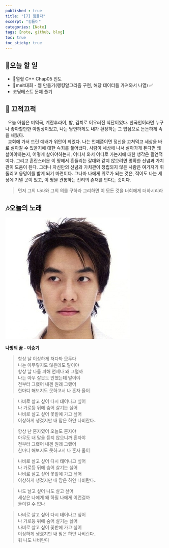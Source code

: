 ```yaml
---
published : true
title: "[7] 힘들다"
excerpt: "힘들어"
categories: [Note]
tags: [note, github, blog]
toc: true
toc_sticky: true
---
```


## 🔖오늘 할 일

+ 🚨열혈 C++ Chap05 진도 
+ 🚨meit대회 - 웹 만들기(랭킹알고리즘 구현, 해당 데이터들 가져와서 나열) ✅
+ 코딩테스트 문제 풀기 

## 📓 끄적끄적
 
  &nbsp; 오늘 아침은 미역국, 계란후라이, 밥, 김치로 어우러진 식단이었다. 한국인이라면 누구나 좋아할만한 아침상이었고, 나는 당연하게도 내가 환장하는 그 밥심으로 든든하게 속을 채웠다.  
  &nbsp; 교회에 가서 드린 예배가 위안이 되었다. 나는 언제쯤이면 정신을 고쳐먹고 세상을 바로 살아갈 수 있을지에 대한 속죄를 풀어냈다. 사람이 세상에 나서 살아가게 된다면 왜 살아야하는지, 어떻게 살아야하는지, 어디서 와서 어디로 가는지에 대한 생각은 필연적이다. 그리고 혼란스러운 이 땅에서 흔들리는 갈대와 같지 않으려면 명확한 신념과 가치관이 도움이 된다. 그러나 자신만의 신념과 가치관이 정립되지 않은 사람은 여기저기 휘둘리고 웅덩이를 밟게 되기 마련이다. 그나마 나에게 위로가 되는 것은, 적어도 나는 세상에 기댈 곳이 있고, 이 땅을 관통하는 진리의 존재를 안다는 것이다.

  > 먼저 그의 나라와 그의 의를 구하라 그리하면 이 모든 것을 너희에게 더하시리라  


## 🎶오늘의 노래

![fail to bring image](/assets/Image/DreamofMoth.jpg)  

<strong>나방의 꿈 - 이승기</strong>  

> 항상 날 이상하게 쳐다봐 모두다  
> 나는 아무렇지도 않은데도 말이야  
> 항상 날 다들 피해 언제나 왜 그럴까  
> 나는 아무 잘못도 안했는데 말이야  
> 전부터 그랬어 내겐 원래 그랬어  
> 한마디 해보지도 못하고서 나 혼자 울어  

> 나비로 살고 싶어 다시 태어나고 싶어  
> 나 가로등 뒤에 숨어 살기는 싫어  
> 나비로 살고 싶어 꽃밭에 가고 싶어  
> 이상하게 생겼지만 내 맘은 하얀 나비란다..  

> 항상 난 혼자였어 오늘도 혼자야  
> 아무도 내 말을 듣지 않으니까 혼자야  
> 전부터 그랬어 내겐 원래 그랬어  
> 한마디 해보지도 못하고서 나 혼자 울어  

> 나비로 살고 싶어 다시 태어나고 싶어  
> 나 가로등 뒤에 숨어 살기는 싫어  
> 나비로 살고 싶어 꽃밭에 가고 싶어  
> 이상하게 생겼지만 내 맘은 하얀 나비란다..  

> 나도 날고 싶어 나도 살고 싶어  
> 세상은 나에게 왜 하필 나에게 이런걸까  
> 돌이킬 수 없나  

> 나비로 살고 싶어 다시 태어나고 싶어  
> 나 가로등 뒤에 숨어 살기는 싫어  
> 나비로 살고 싶어 꽃밭에 가고 싶어  
> 이상하게 생겼지만 내 맘은 하얀 나비란다..  
> 워 나도 나비란다  